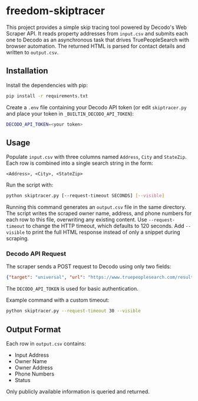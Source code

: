# freedom-skiptracer

This project provides a simple skip tracing tool powered by Decodo's Web Scraper API. It reads property addresses from `input.csv` and submits each one to Decodo as an asynchronous task that drives TruePeopleSearch with browser automation. The returned HTML is parsed for contact details and written to `output.csv`.

## Installation

Install the dependencies with pip:

```bash
pip install -r requirements.txt
```

Create a `.env` file containing your Decodo API token (or edit `skiptracer.py`
and place your token in `_BUILTIN_DECODO_API_TOKEN`):

```bash
DECODO_API_TOKEN=<your token>
```

## Usage

Populate `input.csv` with three columns named `Address`, `City` and
`StateZip`. Each row is combined into a single search string in the form:

```
<Address>, <City>, <StateZip>
```

Run the script with:

```bash
python skiptracer.py [--request-timeout SECONDS] [--visible]
```
Running this command generates an `output.csv` file in the same directory. The
script writes the scraped owner name, address, and phone numbers for each row to this
file, overwriting any existing content. Use `--request-timeout` to change the HTTP timeout, which defaults to 120 seconds. Add `--visible` to print the full HTML response instead of only a snippet during scraping.

### Decodo API Request

The scraper sends a POST request to Decodo using only two fields:

```json
{"target": "universal", "url": "https://www.truepeoplesearch.com/results?name=&citystatezip=IN+47371"}
```
The `DECODO_API_TOKEN` is used for basic authentication.

Example command with a custom timeout:

```bash
python skiptracer.py --request-timeout 30 --visible
```

## Output Format

Each row in `output.csv` contains:

- Input Address
- Owner Name
- Owner Address
- Phone Numbers
- Status

Only publicly available information is queried and returned.

